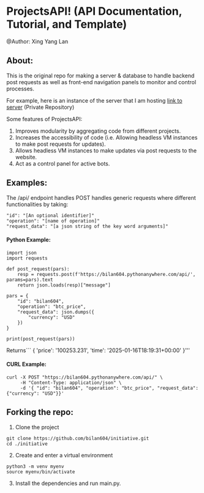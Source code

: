 # ProjectsAPI! (API Documentation, Tutorial, and Template)
@Author: Xing Yang Lan

## About:

This is the original repo for making a server & database to handle backend post requests as well as front-end navigation panels to monitor and control processes. 

For example, here is an instance of the server that I am hosting [link to server](http://bilan604.pythonanywhere.com) (Private Repository)

Some features of ProjectsAPI:  
1. Improves modularity by aggregating code from different projects.  
2. Increases the accessibility of code (i.e. Allowing headless VM instances to make post requests for updates).  
3. Allows headless VM instances to make updates via post requests to the website.  
4. Act as a control panel for active bots.  

## Examples:  

The /api/ endpoint handles POST handles generic requests where different functionalities by taking:
```
"id": "[An optional identifier]"
"operation": "[name of operation]"
"request_data": "[a json string of the key word arguments]"
```

#### Python Example:
```
import json
import requests

def post_request(pars):
    resp = requests.post(f'https://bilan604.pythonanywhere.com/api/', params=pars).text
    return json.loads(resp)["message"]

pars = {
    "id": "bilan604",
    "operation": "btc_price",
    "request_data": json.dumps({
        "currency": "USD"
    })
}

print(post_request(pars))
```
Returns```
    {
    'price': '100253.231',
    'time': '2025-01-16T18:19:31+00:00'
    }'''

#### CURL Example:
```
curl -X POST "https://bilan604.pythonanywhere.com/api/" \
     -H "Content-Type: application/json" \
     -d '{ "id": "bilan604", "operation": "btc_price", "request_data": {"currency": "USD"}}'
```

## Forking the repo:  
1. Clone the project
```
git clone https://github.com/bilan604/initiative.git
cd ./initiative
```

2. Create and enter a virtual environment
```
python3 -m venv myenv
source myenv/bin/activate
```

3. Install the dependencies and run main.py.  

